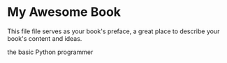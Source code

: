 # My Awesome Book

This file file serves as your book's preface, a great place to describe your book's content and ideas.

the  basic Python programmer



